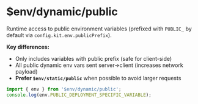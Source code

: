 # $env/dynamic/public

Runtime access to public environment variables (prefixed with `PUBLIC_` by default via `config.kit.env.publicPrefix`).

**Key differences:**
- Only includes variables with public prefix (safe for client-side)
- All public dynamic env vars sent server→client (increases network payload)
- **Prefer `$env/static/public`** when possible to avoid larger requests

```ts
import { env } from '$env/dynamic/public';
console.log(env.PUBLIC_DEPLOYMENT_SPECIFIC_VARIABLE);
```